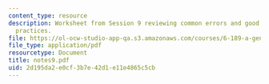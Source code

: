 ```yaml
---
content_type: resource
description: Worksheet from Session 9 reviewing common errors and good programming
  practices.
file: https://ol-ocw-studio-app-qa.s3.amazonaws.com/courses/6-189-a-gentle-introduction-to-programming-using-python-january-iap-2008/2d195da2e0cf3b7e42d1e11e4865c5cb_notes9.pdf
file_type: application/pdf
resourcetype: Document
title: notes9.pdf
uid: 2d195da2-e0cf-3b7e-42d1-e11e4865c5cb
---
```

